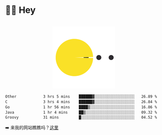 
# 👋🏻 Hey
<div align="center">
	<br>
	<img src="https://raw.githubusercontent.com/Aniket965/Aniket965/master/pacman.svg?sanitize=true" width="200" height="200">
	<br>
</div>

<!--START_SECTION:waka-->

```txt
Other            3 hrs 5 mins    ██████▓░░░░░░░░░░░░░░░░░░   26.89 %
C                3 hrs 4 mins    ██████▓░░░░░░░░░░░░░░░░░░   26.84 %
Go               1 hr 56 mins    ████▒░░░░░░░░░░░░░░░░░░░░   16.86 %
Java             1 hr 4 mins     ██▒░░░░░░░░░░░░░░░░░░░░░░   09.32 %
Groovy           31 mins         █░░░░░░░░░░░░░░░░░░░░░░░░   04.52 %
```

<!--END_SECTION:waka-->

 ➡️  来我的网站瞧瞧吗？[这里](https://www.shaolongfei.com)
